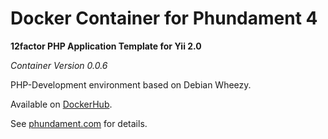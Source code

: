 Docker Container for Phundament 4
=================================

**12factor PHP Application Template for Yii 2.0**

*Container Version 0.0.6*

PHP-Development environment based on Debian Wheezy. 

Available on [DockerHub](https://registry.hub.docker.com/u/phundament/docker/).

See [phundament.com](http://phundament.com) for details.


